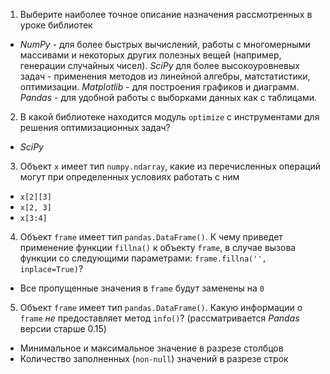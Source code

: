 1. Выберите наиболее точное описание назначения рассмотренных в уроке библиотек
  * _NumPy_ - для более быстрых вычислений, работы с многомерными массивами и некоторых других полезных вещей (например, генерации случайных чисел). _SciPy_ для более высокоуровневых задач - применения методов из линейной алгебры, матстатистики, оптимизации. _Matplotlib_ - для построения графиков и диаграмм. _Pandas_ - для удобной работы с выборками данных как с таблицами.
2. В какой библиотеке находится модуль ```optimize``` с инструментами для решения оптимизационных задач?
  * _SciPy_
3. Объект ```x``` имеет тип ```numpy.ndarray```, какие из перечисленных операций могут при определенных условиях работать с ним
  * ```x[2][3]```
  * ```x[2, 3]```
  * ```x[3:4]```
4. Объект ```frame``` имеет тип ```pandas.DataFrame()```. К чему приведет применение функции ```fillna()``` к объекту ```frame```, в случае вызова функции со следующими параметрами: ```frame.fillna('', inplace=True)```?
  * Все пропущенные значения в ```frame``` будут заменены на ```0```
5. Объект ```frame``` имеет тип ```pandas.DataFrame()```. Какую информации о ```frame``` *не* предоставляет метод ```info()```? (рассматривается _Pandas_ версии старше 0.15)
  * Минимальное и максимальное значение в разрезе столбцов
  * Количество заполненных (```non-null```) значений в разрезе строк
